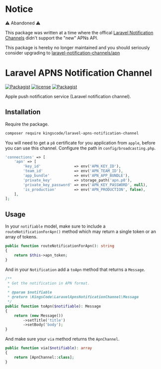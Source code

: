# Notice
:warning: Abandoned :warning:

This package was written at a time where the offical [Laravel Notification Channels](https://github.com/laravel-notification-channels) didn't support the "new" APNs API.

This package is hereby no longer maintained and you should seriously consider upgrading to [laravel-notification-channels/apn](https://github.com/laravel-notification-channels/apn)

# Laravel APNS Notification Channel
[![Packagist](https://img.shields.io/packagist/v/kingscode/laravel-apns-notification-channel.svg?colorB=brightgreen)](https://packagist.org/packages/kingscode/laravel-apns-notification-channel)
[![license](https://img.shields.io/github/license/kingscode/laravel-apns-notification-channel.svg?colorB=brightgreen)](https://github.com/kingscode/laravel-apns-notification-channel)
[![Packagist](https://img.shields.io/packagist/dt/kingscode/laravel-apns-notification-channel.svg?colorB=brightgreen)](https://packagist.org/packages/kingscode/laravel-apns-notification-channel)

Apple push notification service (Laravel notification channel).

## Installation

Require the package.
```sh
composer require kingscode/laravel-apns-notification-channel
```

You will need to get a `p8` certificate for you application from `apple`, before you can use this channel. Configure the path in `config/broadcasting.php`.
```php
'connections' => [
    'apn' => [
        'key_id'               => env('APN_KEY_ID'),
        'team_id'              => env('APN_TEAM_ID'),
        'app_bundle'           => env('APN_APP_BUNDLE'),
        'private_key'          => storage_path('apn.p8'),
        'private_key_password' => env('APN_KEY_PASSWORD', null),
        'is_production'        => env('APN_PRODUCTION', false),
    ],
];
```

## Usage
In your `notifiable` model, make sure to include a `routeNotificationForApn()` method which may return a single token or an array of tokens.
```php
public function routeNotificationForApn(): string
{
    return $this->apn_token;
}
```

And in your `Notification` add a `toApn` method that returns a `Message`.
```php
/**
 * Get the notification in APN format.
 *
 * @param $notifiable
 * @return \KingsCode\LaravelApnsNotificationChannel\Message
 */
public function toApn($notifiable): Message
{
    return (new Message())
        ->setTitle('title')
        ->setBody('body');
}
```

And make sure your `via` method returns the `ApnChannel`.
```php
public function via($notifiable): array
{
    return [ApnChannel::class];
}
```
